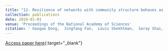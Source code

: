```yaml
---
title: "12- Resilience of networks with community structure behaves as if under an external field"
collection: publications
date: 2018-01-01
venue: 'Proceedings of the National Academy of Sciences'
citation: ' Gaogao Dong,  Jingfang Fan,  Louis Shekhtman,  Saray Shai,  Ruijin Du,  Lixin Tian,  Xiaosong Chen,  H Stanley,  Shlomo Havlin, &quot;Resilience of networks with community structure behaves as if under an external field.&quot; Proceedings of the National Academy of Sciences, 2018.'
---
```

[Access paper here](https://www.pnas.org/content/115/27/6911.short){:target="_blank"}
